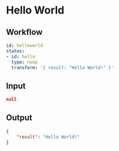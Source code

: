 # Hello World

## Workflow

```yaml
id: helloworld 
states:
- id: hello
  type: noop
  transform: '{ result: "Hello World!" }'
```

## Input

```json
null
```

## Output

```json
{
	"result": "Hello World!"
}
```